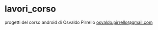 lavori_corso
============

progetti del corso android di Osvaldo Pirrello osvaldo.pirrello@gmail.com
